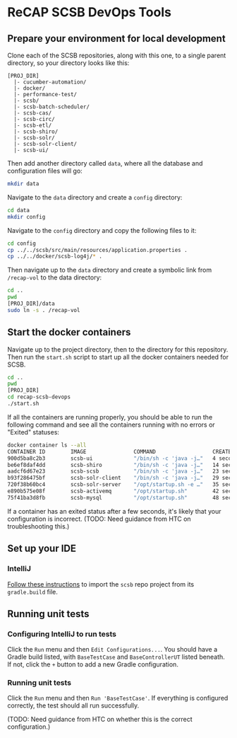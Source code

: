 # ReCAP SCSB DevOps Tools

## Prepare your environment for local development
Clone each of the SCSB repositories, along with this one, to a single parent directory, so your directory looks like this:
```
[PROJ_DIR]
  |- cucumber-automation/
  |- docker/
  |- performance-test/
  |- scsb/
  |- scsb-batch-scheduler/
  |- scsb-cas/
  |- scsb-circ/
  |- scsb-etl/
  |- scsb-shiro/
  |- scsb-solr/
  |- scsb-solr-client/
  |- scsb-ui/
```

Then add another directory called `data`, where all the database and configuration files will go:
```bash
mkdir data
```

Navigate to the `data` directory and create a `config` directory:
```bash
cd data
mkdir config
```

Navigate to the `config` directory and copy the following files to it:
```bash
cd config
cp ../../scsb/src/main/resources/application.properties .
cp ../../docker/scsb-log4j/* .
```

Then navigate up to the `data` directory and create a symbolic link from `/recap-vol` to the data directory:
```bash
cd ..
pwd
[PROJ_DIR]/data
sudo ln -s . /recap-vol
```

## Start the docker containers
Navigate up to the project directory, then to the directory for this repository. Then run the `start.sh` script to start up all the docker containers needed for SCSB.
```bash
cd ..
pwd
[PROJ_DIR]
cd recap-scsb-devops
./start.sh
```

If all the containers are running properly, you should be able to run the following command and see all the containers running with no errors or "Exited" statuses:
```bash
docker container ls --all
CONTAINER ID        IMAGE               COMMAND                  CREATED             STATUS              PORTS                                                                      NAMES
900d5ba8c2b3        scsb-ui             "/bin/sh -c 'java -j…"   4 seconds ago       Up 1 second         0.0.0.0:9091->9091/tcp                                                     scsb-ui
be6ef8daf4dd        scsb-shiro          "/bin/sh -c 'java -j…"   14 seconds ago      Up 12 seconds       0.0.0.0:9092->9092/tcp                                                     scsb-shiro
aadcf6d67e23        scsb-scsb           "/bin/sh -c 'java -j…"   23 seconds ago      Up 20 seconds       0.0.0.0:9093->9093/tcp                                                     scsb
b93f286475bf        scsb-solr-client    "/bin/sh -c 'java -j…"   29 seconds ago      Up 27 seconds       0.0.0.0:9090->9090/tcp                                                     scsb-solr-client
720f38b60bc4        scsb-solr-server    "/opt/startup.sh -e …"   35 seconds ago      Up 33 seconds       0.0.0.0:8983->8983/tcp                                                     scsb-solr-server
e890b575e08f        scsb-activemq       "/opt/startup.sh"        42 seconds ago      Up 39 seconds       0.0.0.0:1099->1099/tcp, 0.0.0.0:8161->8161/tcp, 0.0.0.0:61616->61616/tcp   scsb-activemq
75f41ba3d8fb        scsb-mysql          "/opt/startup.sh"        48 seconds ago      Up 46 seconds       0.0.0.0:3306->3306/tcp                                                     scsb-mysql
```

If a container has an exited status after a few seconds, it's likely that your configuration is incorrect.
(TODO: Need guidance from HTC on troubleshooting this.)

## Set up your IDE
### IntelliJ
[Follow these instructions](https://www.jetbrains.com/help/idea/gradle.html#gradle_import) to import the `scsb` repo project from its `gradle.build` file.

## Running unit tests
### Configuring IntelliJ to run tests
Click the `Run` menu and then `Edit Configurations...`. You should have a Gradle build listed, with `BaseTestCase` and `BaseControllerUT` listed beneath. If not, click the `+` button to add a new Gradle configuration.

### Running unit tests
Click the `Run` menu and then `Run 'BaseTestCase'`. If everything is configured correctly, the test should all run successfully.

(TODO: Need guidance from HTC on whether this is the correct configuration.)

